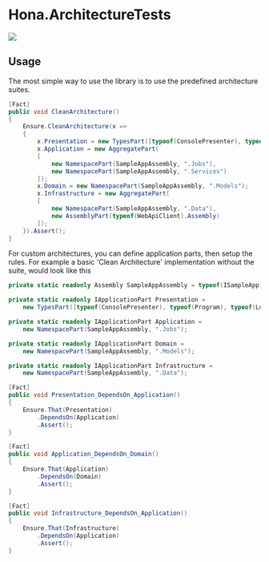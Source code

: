# Hona.ArchitectureTests

[![](https://img.shields.io/nuget/v/Hona.ArchitectureTests.Runner)](https://www.nuget.org/packages/Hona.ArchitectureTests.Runner)

## Usage

The most simple way to use the library is to use the predefined architecture suites.

```csharp
[Fact]
public void CleanArchitecture()
{
    Ensure.CleanArchitecture(x =>
    {
        x.Presentation = new TypesPart([typeof(ConsolePresenter), typeof(Program), typeof(LogHelper)]);
        x.Application = new AggregatePart(
        [
            new NamespacePart(SampleAppAssembly, ".Jobs"),
            new NamespacePart(SampleAppAssembly, ".Services")
        ]);
        x.Domain = new NamespacePart(SampleAppAssembly, ".Models");
        x.Infrastructure = new AggregatePart(
        [
            new NamespacePart(SampleAppAssembly, ".Data"),
            new AssemblyPart(typeof(WebApiClient).Assembly)
        ]);
    }).Assert();
}
```

For custom architectures, you can define application parts, then setup the rules. For example a basic 'Clean Architecture' implementation without the suite, would look like this

```csharp
private static readonly Assembly SampleAppAssembly = typeof(ISampleApp).Assembly;

private static readonly IApplicationPart Presentation =
    new TypesPart([typeof(ConsolePresenter), typeof(Program), typeof(LogHelper)]);

private static readonly IApplicationPart Application =
    new NamespacePart(SampleAppAssembly, ".Jobs");

private static readonly IApplicationPart Domain =
    new NamespacePart(SampleAppAssembly, ".Models");

private static readonly IApplicationPart Infrastructure =
    new NamespacePart(SampleAppAssembly, ".Data");

[Fact]
public void Presentation_DependsOn_Application()
{
    Ensure.That(Presentation)
        .DependsOn(Application)
        .Assert();
}

[Fact]
public void Application_DependsOn_Domain()
{
    Ensure.That(Application)
        .DependsOn(Domain)
        .Assert();
}

[Fact]
public void Infrastructure_DependsOn_Application()
{
    Ensure.That(Infrastructure)
        .DependsOn(Application)
        .Assert();
}
```
